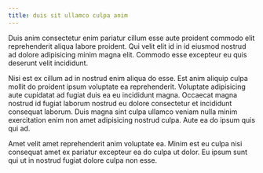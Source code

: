 ```yaml
---
title: duis sit ullamco culpa anim
---
```


Duis anim consectetur enim pariatur cillum esse aute proident commodo elit reprehenderit aliqua labore proident. Qui velit elit id in id eiusmod nostrud ad dolore adipisicing minim magna elit. Commodo esse excepteur eu quis deserunt velit incididunt.

Nisi est ex cillum ad in nostrud enim aliqua do esse. Est anim aliquip culpa mollit do proident ipsum voluptate ea reprehenderit. Voluptate adipisicing aute cupidatat ad fugiat duis ea eu incididunt magna. Occaecat magna nostrud id fugiat laborum nostrud eu dolore consectetur et incididunt consequat laborum. Duis magna sint culpa ullamco veniam nulla minim exercitation enim non amet adipisicing nostrud culpa. Aute ea do ipsum quis qui ad.

Amet velit amet reprehenderit anim voluptate ea. Minim est eu culpa nisi consequat amet ex pariatur excepteur ea do culpa ut dolor. Eu ipsum sunt qui ut in nostrud fugiat dolore culpa non esse.